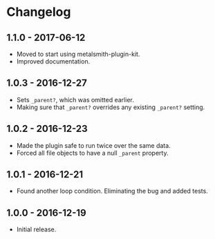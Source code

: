 Changelog
=========


1.1.0 - 2017-06-12
------------------

* Moved to start using metalsmith-plugin-kit.
* Improved documentation.


1.0.3 - 2016-12-27
------------------

* Sets `_parent?`, which was omitted earlier.
* Making sure that `_parent?` overrides any existing `_parent?` setting.


1.0.2 - 2016-12-23
------------------

* Made the plugin safe to run twice over the same data.
* Forced all file objects to have a null `_parent` property.


1.0.1 - 2016-12-21
------------------

* Found another loop condition.  Eliminating the bug and added tests.


1.0.0 - 2016-12-19
------------------

* Initial release.
